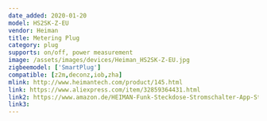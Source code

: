 ```yaml
---
date_added: 2020-01-20
model: HS2SK-Z-EU
vendor: Heiman
title: Metering Plug
category: plug
supports: on/off, power measurement
image: /assets/images/devices/Heiman_HS2SK-Z-EU.jpg
zigbeemodel: ['SmartPlug']
compatible: [z2m,deconz,iob,zha]
mlink: http://www.heimantech.com/product/145.html
link: https://www.aliexpress.com/item/32859364431.html
link2: https://www.amazon.de/HEIMAN-Funk-Steckdose-Stromschalter-App-Steuerung-kompatibel/dp/B0793RC1DW
link3: 
---
```



